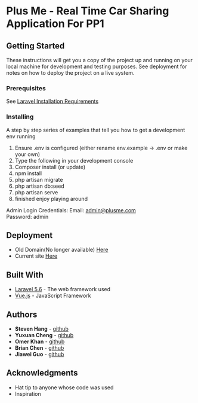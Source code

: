 # Plus Me - Real Time Car Sharing Application For PP1 


## Getting Started

These instructions will get you a copy of the project up and running on your local machine for development and testing purposes. See deployment for notes on how to deploy the project on a live system.

### Prerequisites

See [Laravel Installation Requirements](https://laravel.com/docs/5.6/installation)

### Installing

A step by step series of examples that tell you how to get a development env running

1. Ensure .env is configured (either rename env.example -> .env or make your own)
2. Type the following in your development console
3. Composer install (or update)
4. npm install
5. php artisan migrate 
6. php artisan db:seed 
7. php artisan serve
8. finished enjoy playing around 

Admin Login Credentials:
Email: admin@plusme.com   
Password: admin

## Deployment

* Old Domain(No longer available) [Here](https://www.plusme.me)
* Current site [Here](https://hidden-coast-61941.herokuapp.com/)

## Built With

* [Laravel 5.6](https://laravel.com/docs/5.6/releases#laravel-5.6) - The web framework used
* [Vue.js](https://vuejs.org/) - JavaScript Framework

## Authors

* **Steven Hang** - [github](https://github.com/Steven04H)
* **Yuxuan Cheng**  - [github](https://github.com/rmit-s3516930-yuxuan-cheng)
* **Omer Khan**  - [github]()
* **Brian Chen** - [github](https://github.com/brianchenrmit)
* **Jiawei Guo** - [github]()

## Acknowledgments

* Hat tip to anyone whose code was used
* Inspiration

